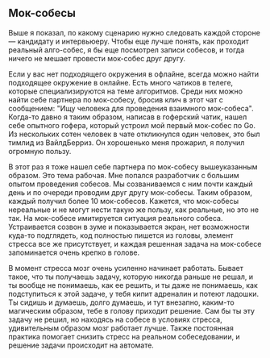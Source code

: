 ## Мок-собесы

Выше я показал, по какому сценарию нужно следовать каждой стороне — кандидату и интервьюеру. Чтобы еще лучше понять, как проходит реальный алго-собес, я бы еще посмотрел записи собесов, и тогда ничего не мешает провести мок-собес друг другу.

Если у вас нет подходящего окружения в офлайне, всегда можно найти подходящее окружение в онлайне. Есть много чатиков в телеге, которые специализируются на теме алгоритмов. Среди них можно найти себе партнера по мок-собесу, бросив клич в этот чат с сообщением: "Ищу человека для проведения взаимного мок-собеса". Когда-то давно я таким образом, написав в гоферский чатик, нашел себе опытного гофера, который устроил мой первый мок-собес по Go. Из нескольких сотен человек в чате откликнулся один человек, это был тимлид из ВайлдБерриз. Он хорошенько меня прожарил, я получил огромную пользу.

В этот раз я тоже нашел себе партнера по мок-собесу вышеуказанным образом. Это тема рабочая. Мне попался разработчик с большим опытом проведения собесов. Мы созваниваемся с ним почти каждый день и по очереди проводим друг другу мок-собесы. Таким образом, каждый получил более 10 мок-собесов. Кажется, что мок-собесы нереальные и не могут нести такую же пользу, как реальные, но это не так. На мок-собесе имитируется ситуация реального собеса. Устраивается созвон в зуме и показывается экран, нет возможности куда-то подглядеть, код полностью пишется из головы, элемент стресса все же присутствует, и каждая решенная задача на мок-собесе запоминается очень крепко в голове.

В момент стресса мозг очень усиленно начинает работать. Бывает такое, что ты получаешь задачу, которую никогда раньше не решал, и ты вообще не понимаешь, как ее решить, и ты даже не понимаешь, как подступиться к этой задаче, у тебя кипит адреналин и потеют ладошки. Ты сидишь и думаешь, долго думаешь, и тут внезапно, каким-то магическим образом, тебе в голову приходит решение. Сам бы ты эту задачу не решил, но находясь на собесе в условиях стресса, удивительным образом мозг работает лучше. Также постоянная практика помогает снизить стресс на реальном собеседовании, и решение задачи происходит на автомате.
